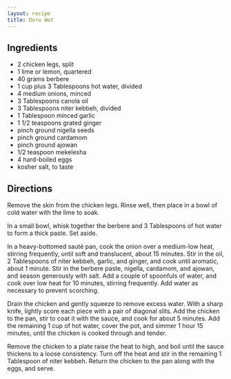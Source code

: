 ```yaml
---
layout: recipe
title: Doro Wot
---
```


## Ingredients

* 2 chicken legs, split
* 1 lime or lemon, quartered
* 40 grams berbere
* 1 cup plus 3 Tablespoons hot water, divided
* 4 medium onions, minced
* 3 Tablespoons canola oil
* 3 Tablespoons niter kebbeh, divided
* 1 Tablespoon minced garlic
* 1 1/2 teaspoons grated ginger
* pinch ground nigella seeds
* pinch ground cardamom
* pinch ground ajowan
* 1/2 teaspoon mekelesha
* 4 hard-boiled eggs
* kosher salt, to taste

## Directions

Remove the skin from the chicken legs. Rinse well, then place in a bowl of cold water with the lime to soak.

In a small bowl, whisk together the berbere and 3 Tablespoons of hot water to form a thick paste. Set aside.

In a heavy-bottomed sauté pan, cook the onion over a medium-low heat, stirring frequently, until soft and translucent, about 15 minutes. Stir in the oil, 2 Tablespoons of niter kebbeh, garlic, and ginger, and cook until aromatic, about 1 minute. Stir in the berbere paste, nigella, cardamom, and ajowan, and season generously with salt. Add a couple of spoonfuls of water, and cook over low heat for 10 minutes, stirring frequently. Add water as necessary to prevent scorching.

Drain the chicken and gently squeeze to remove excess water. With a sharp knife, lightly score each piece with a pair of diagonal slits. Add the chicken to the pan, stir to coat it with the sauce, and cook for about 5 minutes. Add the remaining 1 cup of hot water, cover the pot, and simmer 1 hour 15 minutes, until the chicken is cooked through and tender.

Remove the chicken to a plate raise the heat to high, and boil until the sauce thickens to a loose consistency. Turn off the heat and stir in the remaining 1 Tablespoon of niter kebbeh. Return the chicken to the pan along with the eggs, and serve.
